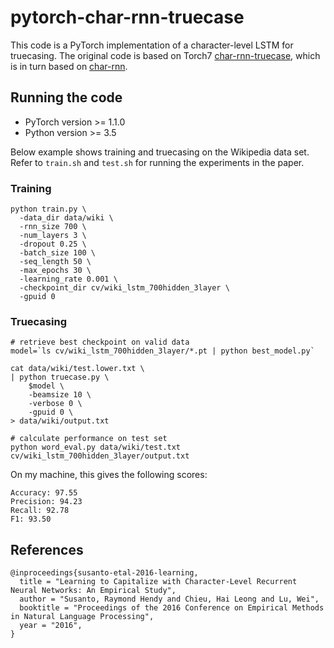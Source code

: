 # pytorch-char-rnn-truecase

This code is a PyTorch implementation of a character-level LSTM for truecasing. The original code is based on Torch7 [char-rnn-truecase](https://github.com/raymondhs/char-rnn-truecase/), which is in turn based on [char-rnn](https://github.com/karpathy/char-rnn).

## Running the code

* PyTorch version >= 1.1.0
* Python version >= 3.5

Below example shows training and truecasing on the Wikipedia data set. Refer to `train.sh` and `test.sh` for running the experiments in the paper.

### Training

```
python train.py \
  -data_dir data/wiki \
  -rnn_size 700 \
  -num_layers 3 \
  -dropout 0.25 \
  -batch_size 100 \
  -seq_length 50 \
  -max_epochs 30 \
  -learning_rate 0.001 \
  -checkpoint_dir cv/wiki_lstm_700hidden_3layer \
  -gpuid 0
```

### Truecasing

```
# retrieve best checkpoint on valid data
model=`ls cv/wiki_lstm_700hidden_3layer/*.pt | python best_model.py`

cat data/wiki/test.lower.txt \
| python truecase.py \
    $model \
    -beamsize 10 \
    -verbose 0 \
    -gpuid 0 \
> data/wiki/output.txt

# calculate performance on test set
python word_eval.py data/wiki/test.txt cv/wiki_lstm_700hidden_3layer/output.txt
```

On my machine, this gives the following scores:

```
Accuracy: 97.55
Precision: 94.23
Recall: 92.78
F1: 93.50
```

## References

```
@inproceedings{susanto-etal-2016-learning,
  title = "Learning to Capitalize with Character-Level Recurrent Neural Networks: An Empirical Study",
  author = "Susanto, Raymond Hendy and Chieu, Hai Leong and Lu, Wei",
  booktitle = "Proceedings of the 2016 Conference on Empirical Methods in Natural Language Processing",
  year = "2016",
}
```
